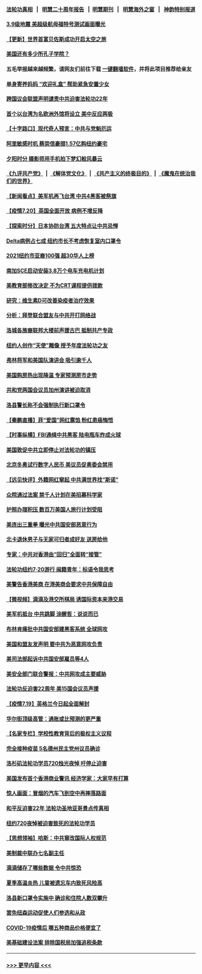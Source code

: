 #### [法轮功真相](https://github.com/gfw-breaker/truth/blob/master/README.md?t=0) &nbsp;&nbsp;|&nbsp;&nbsp; [明慧二十周年报告](https://github.com/gfw-breaker/mh-reports/blob/master/README.md?t=0) &nbsp;&nbsp;|&nbsp;&nbsp;[明慧期刊](https://github.com/gfw-breaker/mh-qikan) &nbsp;&nbsp;|&nbsp;&nbsp; [明慧海外之窗](https://github.com/gfw-breaker/mh-news/blob/master/README.md?t=0) &nbsp;&nbsp;|&nbsp;&nbsp; [神韵特别报道](https://github.com/gfw-breaker/mh-news/blob/master/shenyun.md?t=0)
#### [3.9级地震 美超级航母福特号测试画面曝光](../pages/nsc412/n13102467.md?t=07210251) 
#### [【更新】世界首富贝佐斯成功开启太空之旅](../pages/nsc412/n13101853.md?t=07210251) 
#### [美国还有多少所孔子学院？](../pages/nsc412/n13100868.md?t=07210251) 
#### 五毛举报越来越频繁，请网友们前往下载 [一键翻墙软件](https://github.com/gfw-breaker/ssr-accounts)，并将此项目推荐给亲友
#### [单身寄养妈妈 “欢迎礼盒” 帮助紧急安置少女](../pages/nsc412/n13101927.md?t=07210251) 
#### [跨国议会联盟声明谴责中共迫害法轮功22年](../pages/nsc412/n13102310.md?t=07210251) 
#### [首个以台湾为名欧洲外馆将设立 美中反应两极](../pages/nsc412/n13102224.md?t=07210251) 
#### [【十字路口】现代奇人预言：中共与党魁厄运](../pages/nsc412/n13101654.md?t=07210251) 
#### [阿里敏感时机 蔡崇信豪掷1.57亿购纽约豪宅](../pages/nsc412/n13102161.md?t=07210251) 
#### [夕阳时分 摄影师用手机拍下梦幻般风暴云](../pages/nsc412/n13101269.md?t=07210251) 
#### [《九评共产党》](https://github.com/begood0513/9ping.md/blob/master/README.md) &nbsp;|&nbsp; [《解体党文化》](../../../../jtdwh.md/blob/master/README.md)  &nbsp;|&nbsp; [《共产主义的终极目的》](../../../../gczydzjmd.md/blob/master/README.md) &nbsp;|&nbsp; [《魔鬼在统治我们的世界》](../../../../mgztzwmdsj.md/blob/master/README.md) 
#### [【新闻看点】美军机再飞台湾 中共4黑客被祭旗](../pages/nsc412/n13100116.md?t=07210251) 
#### [【疫情7.20】英国全面开放 病例不增反降](../pages/nsc412/n13101424.md?t=07210251) 
#### [【探索时分】日本协防台湾 五大特点让中共忌惮](../pages/nsc412/n13100187.md?t=07210251) 
#### [Delta病例占七成 纽约市长不考虑恢复室内口罩令](../pages/nsc412/n13100885.md?t=07210251) 
#### [2021纽约市亚裔100强 超30华人上榜](../pages/nsc412/n13100865.md?t=07210251) 
#### [南加SCE启动安装3.8万个电车充电机计划](../pages/nsc412/n13101097.md?t=07210251) 
#### [美教育部修改决定 不为CRT课程提供拨款](../pages/nsc412/n13100874.md?t=07210251) 
#### [研究：维生素D可改善染疫者治疗效果](../pages/nsc412/n13100779.md?t=07210251) 
#### [分析：拜登联合盟友与中共开打网络战](../pages/nsc412/n13100536.md?t=07210251) 
#### [洛城各族裔联邦大楼前声援古巴 抵制共产专政](../pages/nsc412/n13100668.md?t=07210251) 
#### [纽约人创作“天使”雕像 授予年度法轮功之友](../pages/nsc412/n13100480.md?t=07210251) 
#### [弗林将军和美国队演讲会 吸引逾千人](../pages/nsc412/n13100464.md?t=07210251) 
#### [美国购房热出现降温 专家预测房市走势](../pages/nsc412/n13100281.md?t=07210251) 
#### [共和党两国会议员加州演讲被迫取消](../pages/nsc412/n13100352.md?t=07210251) 
#### [洛县警长称不会强制执行新口罩令](../pages/nsc412/n13100293.md?t=07210251) 
#### [【秦鹏直播】菲“爱国”网红露馅 粉红患癌悔悟](../pages/nsc412/n13100156.md?t=07210251) 
#### [【时事纵横】FBI通缉中共黑客 陆电瓶车炸成火球](../pages/nsc412/n13100143.md?t=07210251) 
#### [美国敦促中共立即停止对法轮功的镇压](../pages/nsc412/n13100132.md?t=07210251) 
#### [北京冬奥试行数字人民币 美议员促奥委会禁用](../pages/nsc412/n13099942.md?t=07210251) 
#### [【远见快评】外籍网红窜起 中共满世界找“斯诺”](../pages/nsc412/n13100092.md?t=07210251) 
#### [众院通过法案 禁千人计划在美招募科学家](../pages/nsc412/n13100087.md?t=07210251) 
#### [护照办理积压 数百万美国人旅行计划受阻](../pages/nsc412/n13096168.md?t=07210251) 
#### [美连出三重拳 曝光中共国安部恶意行为](../pages/nsc412/n13099856.md?t=07210251) 
#### [北卡退休男子与无家可归者成好友 送房给他](../pages/nsc412/n13099391.md?t=07210251) 
#### [专家：中共对香港由“回归”全面转“接管”](../pages/nsc412/n13098331.md?t=07210251) 
#### [法轮功纽约7‧20游行 闽籍青年：标语令我思考](../pages/nsc412/n13098302.md?t=07210251) 
#### [美警告香港美商 在港美商会要求中共保障自由](../pages/nsc412/n13099303.md?t=07210251) 
#### [【微视频】滴滴及港交所棋局 诱国际资本来港交易](../pages/nsc412/n13099536.md?t=07210251) 
#### [美军机抵台 中共跳脚 涂醒哲：说说而已](../pages/nsc412/n13099379.md?t=07210251) 
#### [布林肯痛批中共国安部建黑客系统 全球网攻](../pages/nsc412/n13099506.md?t=07210251) 
#### [美国和盟友发声明 要中共为恶意网攻负责](../pages/nsc412/n13099486.md?t=07210251) 
#### [美司法部起诉中共国安部雇员等4人](../pages/nsc412/n13099431.md?t=07210251) 
#### [美安全部门联合警报：中共网攻成主要威胁](../pages/nsc412/n13098721.md?t=07210251) 
#### [法轮功反迫害22周年 美15国会议员声援](../pages/nsc412/n13092115.md?t=07210251) 
#### [【疫情7.19】英格兰今日起全面解封](../pages/nsc412/n13098843.md?t=07210251) 
#### [华尔街顶级高管：通胀或比预测的更严重](../pages/nsc412/n13098187.md?t=07210251) 
#### [【名家专栏】学校性教育背后的极权主义议程](../pages/nsc412/n13095647.md?t=07210251) 
#### [完全接种疫苗 5名德州民主党州议员确诊](../pages/nsc412/n13098756.md?t=07210251) 
#### [洛杉矶法轮功学员720烛光夜悼 吁停止迫害](../pages/nsc412/n13098757.md?t=07210251) 
#### [美国发布首个香港商业警讯 经济学家：大家早有打算](../pages/nsc412/n13098180.md?t=07210251) 
#### [惊人画面：冒烟的汽车飞到空中再摔落路面](../pages/nsc412/n13098355.md?t=07210251) 
#### [和平反迫害22年 法轮功圣地亚哥景点传真相](../pages/nsc412/n13097894.md?t=07210251) 
#### [纽约720夜悼被迫害致死的法轮功学员](../pages/nsc412/n13098166.md?t=07210251) 
#### [【思想领袖】哈斯：中共窜改国际人权规范](../pages/nsc412/n13053647.md?t=07210251) 
#### [美制裁中联办七名副主任](../pages/nsc412/n13098133.md?t=07210251) 
#### [滴滴储存了哪些数据 令中共惊恐](../pages/nsc412/n13097858.md?t=07210251) 
#### [夏季高温炎热 儿童被遗忘车内致死风险高](../pages/nsc412/n13098018.md?t=07210251) 
#### [洛县新口罩令实施中 确诊和住院人数双攀升](../pages/nsc412/n13098044.md?t=07210251) 
#### [罢免纽森运动促使人们参选和从政](../pages/nsc412/n13097871.md?t=07210251) 
#### [COVID-19疫情后 哪五种商品价格便宜了](../pages/nsc412/n13097791.md?t=07210251) 
#### [美基础建设法案 排除国税局加强追税条款](../pages/nsc412/n13097246.md?t=07210251) 

----
#### [ >>> 更早内容 <<< ](../indexes/nsc412-earlier.md)
